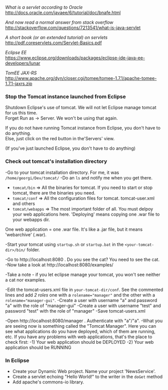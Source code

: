 *What is a servlet according to Oracle*
http://docs.oracle.com/javaee/6/tutorial/doc/bnafe.html

*And now read a normal answer from stack overflow*
http://stackoverflow.com/questions/7213541/what-is-java-servlet

*A short book (or an extended tutorial) on servlets*
http://pdf.coreservlets.com/Servlet-Basics.pdf

*Eclipse EE*  
https://www.eclipse.org/downloads/packages/eclipse-ide-java-ee-developers/lunar

*TomEE JAX-RS*  
http://www.apache.org/dyn/closer.cgi/tomee/tomee-1.7.1/apache-tomee-1.7.1-jaxrs.zip

### Stop the Tomcat instance launched from Eclipse
Shutdown Eclipse's use of tomcat. We will not let Eclipse manage tomcat for us this time.  
Forget Run as -> Server. We won't be using that again.

If you do not have running Tomcat instance from Eclipse, you don't have to do anything.  
Else, just click on the red button in the'Servers' view. 

(If you've just launched Eclipse, you don't have to do anything)

### Check out tomcat's installation directory
-Go to your tomcat installation directory. For me, it was `/home/georgi/Dev/tomcat/`
-Do an `ls` and notify me when you get there. 

- `tomcat/bin` => All the binaries for tomcat. If you need to start or stop tomcat, there are the binaries you need.
- `tomcat/conf` => All the configuration files for tomcat. tomcat-user.xml and others
- `tomcat/webapps` => The most important folder of all. You must delpoy your web applications here. 'Deploying' means copying one .war file to your webapps dir.

One web application = one .war file. It's like a .jar file, but it means 'webarchive' (.war).

-Start your tomcat using `startup.sh` or `startup.bat` in the `<your-tomcat-dir>/bin/` folder.

-Go to http://localhost:8080 . Do you see the cat? You need to see the cat.  
-Now take a look at http://localhost:8080/examples/

-Take a note - if you let eclipse manage your tomcat, you won't see neither a cat nor examples.

-Edit the tomcat-users.xml file in `your-tomcat-dir/conf`. See the commented lines and add *2 roles* one with a `rolеname="manager"` and the other with a `rolеname="manager-gui"`.
-Create a user with username "a" and password "a" with the role of "manager-gui"
-Create a user with username "test" and password "test" with the role of "manager"
-Save tomcat-users.xml

-Open http://localhost:8080/manager . Authenticate with "a"/"a".
-What you are seeing now is something called the "Tomcat Manager". Here you can see what applications do you have deployed, which of them are running, etc. If you have any problems with web applications, that's the place to check first:
-1) Your web application should be DEPLOYED
-2) Your web application should be RUNNING

### In Eclipse
- Create your Dynamic Web project. Name your project 'NewsService'.
- Create a servlet echoing "Hello World!" to the writer in the `doGet` method
- Add apache's commons-io library.

